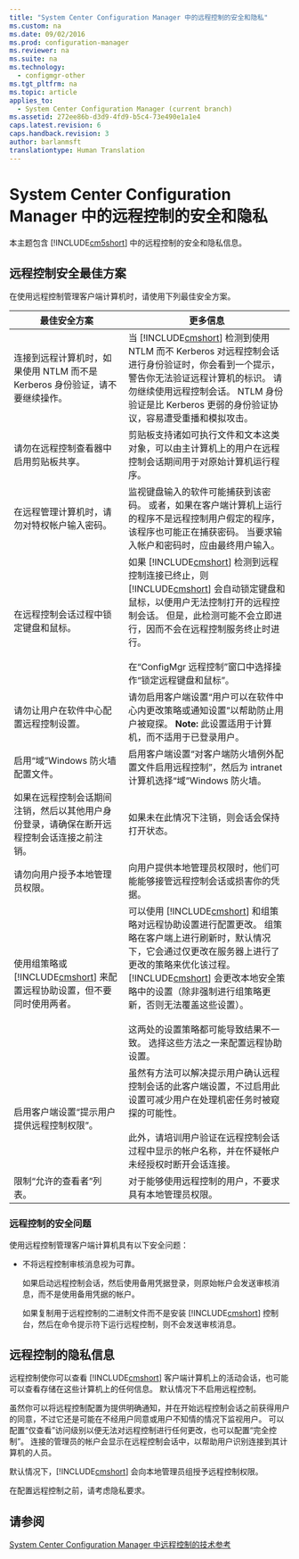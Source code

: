 ```yaml
---
title: "System Center Configuration Manager 中的远程控制的安全和隐私"
ms.custom: na
ms.date: 09/02/2016
ms.prod: configuration-manager
ms.reviewer: na
ms.suite: na
ms.technology: 
  - configmgr-other
ms.tgt_pltfrm: na
ms.topic: article
applies_to: 
  - System Center Configuration Manager (current branch)
ms.assetid: 272ee86b-d3d9-4fd9-b5c4-73e490e1a1e4
caps.latest.revision: 6
caps.handback.revision: 3
author: barlanmsft
translationtype: Human Translation
---
```

# System Center Configuration Manager 中的远程控制的安全和隐私
本主题包含 [!INCLUDE[cm5short](../LocTest/includes/cm5short_md.md)] 中的远程控制的安全和隐私信息。  
  
##  <a name="BKMK_Security_HardwareInventory"></a> 远程控制安全最佳方案  
 在使用远程控制管理客户端计算机时，请使用下列最佳安全方案。  
  
|最佳安全方案|更多信息|  
|------------|----------|  
|连接到远程计算机时，如果使用 NTLM 而不是 Kerberos 身份验证，请不要继续操作。|当 [!INCLUDE[cmshort](../LocTest/includes/cmshort_md.md)] 检测到使用 NTLM 而不 Kerberos 对远程控制会话进行身份验证时，你会看到一个提示，警告你无法验证远程计算机的标识。 请勿继续使用远程控制会话。 NTLM 身份验证是比 Kerberos 更弱的身份验证协议，容易遭受重播和模拟攻击。|  
|请勿在远程控制查看器中启用剪贴板共享。|剪贴板支持诸如可执行文件和文本这类对象，可以由主计算机上的用户在远程控制会话期间用于对原始计算机运行程序。|  
|在远程管理计算机时，请勿对特权帐户输入密码。|监视键盘输入的软件可能捕获到该密码。 或者，如果在客户端计算机上运行的程序不是远程控制用户假定的程序，该程序也可能正在捕获密码。 当要求输入帐户和密码时，应由最终用户输入。|  
|在远程控制会话过程中锁定键盘和鼠标。|如果 [!INCLUDE[cmshort](../LocTest/includes/cmshort_md.md)] 检测到远程控制连接已终止，则 [!INCLUDE[cmshort](../LocTest/includes/cmshort_md.md)] 会自动锁定键盘和鼠标，以便用户无法控制打开的远程控制会话。 但是，此检测可能不会立即进行，因而不会在远程控制服务终止时进行。<br /><br /> 在“ConfigMgr 远程控制”窗口中选择操作“锁定远程键盘和鼠标”。|  
|请勿让用户在软件中心配置远程控制设置。|请勿启用客户端设置“用户可以在软件中心内更改策略或通知设置”以帮助防止用户被窥探。 **Note:**  此设置适用于计算机，而不适用于已登录用户。|  
|启用“域”Windows 防火墙配置文件。|启用客户端设置“对客户端防火墙例外配置文件启用远程控制”，然后为 intranet 计算机选择“域”Windows 防火墙。|  
|如果在远程控制会话期间注销，然后以其他用户身份登录，请确保在断开远程控制会话连接之前注销。|如果未在此情况下注销，则会话会保持打开状态。|  
|请勿向用户授予本地管理员权限。|向用户提供本地管理员权限时，他们可能能够接管远程控制会话或损害你的凭据。|  
|使用组策略或 [!INCLUDE[cmshort](../LocTest/includes/cmshort_md.md)] 来配置远程协助设置，但不要同时使用两者。|可以使用 [!INCLUDE[cmshort](../LocTest/includes/cmshort_md.md)] 和组策略对远程协助设置进行配置更改。 组策略在客户端上进行刷新时，默认情况下，它会通过仅更改在服务器上进行了更改的策略来优化该过程。[!INCLUDE[cmshort](../LocTest/includes/cmshort_md.md)] 会更改本地安全策略中的设置（除非强制进行组策略更新，否则无法覆盖这些设置）。<br /><br /> 这两处的设置策略都可能导致结果不一致。 选择这些方法之一来配置远程协助设置。|  
|启用客户端设置“提示用户提供远程控制权限”。|虽然有方法可以解决提示用户确认远程控制会话的此客户端设置，不过启用此设置可减少用户在处理机密任务时被窥探的可能性。<br /><br /> 此外，请培训用户验证在远程控制会话过程中显示的帐户名称，并在怀疑帐户未经授权时断开会话连接。|  
|限制“允许的查看者”列表。|对于能够使用远程控制的用户，不要求具有本地管理员权限。|  
  
### 远程控制的安全问题  
 使用远程控制管理客户端计算机具有以下安全问题：  
  
-   不将远程控制审核消息视为可靠。  
  
     如果启动远程控制会话，然后使用备用凭据登录，则原始帐户会发送审核消息，而不是使用备用凭据的帐户。  
  
     如果复制用于远程控制的二进制文件而不是安装 [!INCLUDE[cmshort](../LocTest/includes/cmshort_md.md)] 控制台，然后在命令提示符下运行远程控制，则不会发送审核消息。  
  
##  <a name="BKMK_Privacy_HardwareInventory"></a> 远程控制的隐私信息  
 远程控制使你可以查看 [!INCLUDE[cmshort](../LocTest/includes/cmshort_md.md)] 客户端计算机上的活动会话，也可能可以查看存储在这些计算机上的任何信息。 默认情况下不启用远程控制。  
  
 虽然你可以将远程控制配置为提供明确通知，并在开始远程控制会话之前获得用户的同意，不过它还是可能在不经用户同意或用户不知情的情况下监视用户。 可以配置“仅查看”访问级别以便无法对远程控制进行任何更改，也可以配置“完全控制”。 连接的管理员的帐户会显示在远程控制会话中，以帮助用户识别连接到其计算机的人员。  
  
 默认情况下，[!INCLUDE[cmshort](../LocTest/includes/cmshort_md.md)] 会向本地管理员组授予远程控制权限。  
  
 在配置远程控制之前，请考虑隐私要求。  
  
## 请参阅  
 [System Center Configuration Manager 中远程控制的技术参考](../LocTest/Remote-control-technical-reference-for-System-Center-Configuration-Manager.md)